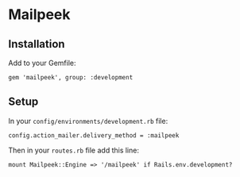 # Mailpeek

## Installation

Add to your Gemfile:

```
gem 'mailpeek', group: :development
```

## Setup

In your `config/environments/development.rb` file:

```
config.action_mailer.delivery_method = :mailpeek
```

Then in your `routes.rb` file add this line:

```
mount Mailpeek::Engine => '/mailpeek' if Rails.env.development?
```
